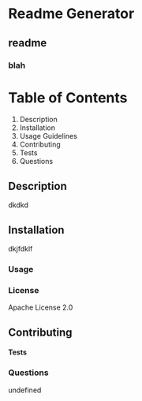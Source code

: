  
 # Readme Generator
 ## readme
### blah



 # Table of Contents 
 1. Description
 2. Installation
 3. Usage Guidelines
 4. Contributing
 5. Tests
 6. Questions

 ## Description
 dkdkd


 ## Installation
 dkjfdklf

 ### Usage
 

 ### License
 Apache License 2.0


 ## Contributing
 

 #### Tests
 

 ###  Questions
 undefined






 